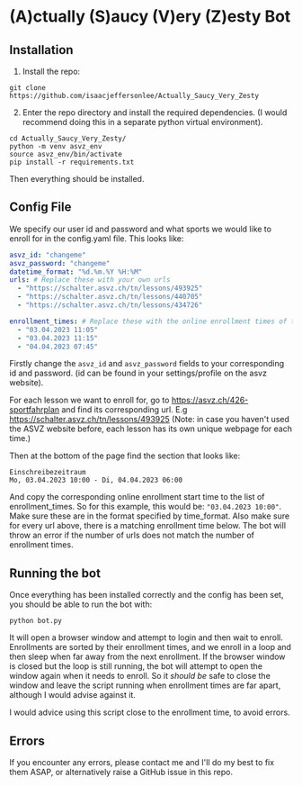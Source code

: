 # (A)ctually (S)aucy (V)ery (Z)esty Bot

## Installation
1. Install the repo:
```
git clone https://github.com/isaacjeffersonlee/Actually_Saucy_Very_Zesty
```
2. Enter the repo directory and install the required dependencies. (I would recommend doing
this in a separate python virtual environment).
```
cd Actually_Saucy_Very_Zesty/
python -m venv asvz_env
source asvz_env/bin/activate
pip install -r requirements.txt
```

Then everything should be installed.

## Config File
We specify our user id and password and what sports we would like to enroll for
in the config.yaml file.
This looks like:
```yaml
asvz_id: "changeme"
asvz_password: "changeme"
datetime_format: "%d.%m.%Y %H:%M"
urls: # Replace these with your own urls
  - "https://schalter.asvz.ch/tn/lessons/493925"
  - "https://schalter.asvz.ch/tn/lessons/440705"
  - "https://schalter.asvz.ch/tn/lessons/434726"

enrollment_times: # Replace these with the online enrollment times of the above urls.
  - "03.04.2023 11:05"
  - "03.04.2023 11:15"
  - "04.04.2023 07:45"
```
Firstly change the `asvz_id` and `asvz_password` fields to your corresponding
id and password. (id can be found in your settings/profile on the asvz website).

For each lesson we want to enroll for, go to https://asvz.ch/426-sportfahrplan
and find its corresponding url. E.g https://schalter.asvz.ch/tn/lessons/493925
(Note: in case you haven't used the ASVZ website before,
each lesson has its own unique webpage for each time.)

Then at the bottom of the page find the section that looks like:
```
Einschreibezeitraum
Mo, 03.04.2023 10:00 - Di, 04.04.2023 06:00
```
And copy the corresponding online enrollment start time to the list of enrollment_times.
So for this example, this would be: `"03.04.2023 10:00"`.
Make sure these are in the format specified by time_format.
Also make sure for every url above, there is a matching enrollment time below.
The bot will throw an error if the number of urls does not match the number
of enrollment times.

## Running the bot
Once everything has been installed correctly and the config has been set,
you should be able to run the bot with:
```shell
python bot.py
```
It will open a browser window and attempt to login and then wait to enroll.
Enrollments are sorted by their enrollment times, and we enroll in a loop
and then sleep when far away from the next enrollment. If the browser window is closed
but the loop is still running, the bot will attempt to open the window again when
it needs to enroll. So it *should be* safe to close the window and leave the script running
when enrollment times are far apart, although I would advise against it.

I would advice using this script close to the enrollment time, to avoid errors.

## Errors
If you encounter any errors, please contact me and I'll do my best to fix them ASAP,
or alternatively raise a GitHub issue in this repo.
